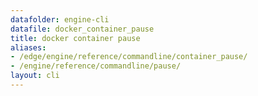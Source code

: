 ```yaml
---
datafolder: engine-cli
datafile: docker_container_pause
title: docker container pause
aliases:
- /edge/engine/reference/commandline/container_pause/
- /engine/reference/commandline/pause/
layout: cli
---
```


<!--
This page is automatically generated from Docker's source code. If you want to
suggest a change to the text that appears here, open a ticket or pull request
in the source repository on GitHub:

https://github.com/docker/cli
-->
